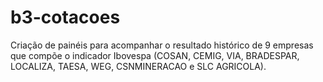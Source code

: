 # b3-cotacoes
Criação de painéis para acompanhar o resultado histórico de 9 empresas que compõe o indicador Ibovespa (COSAN, CEMIG, VIA, BRADESPAR, LOCALIZA, TAESA, WEG, CSNMINERACAO e SLC AGRICOLA).
